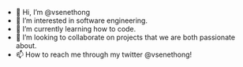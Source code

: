 - 👋 Hi, I’m @vsenethong
- 👀 I’m interested in software engineering.
- 🌱 I’m currently learning how to code.
- 💞️ I’m looking to collaborate on projects that we are both passionate about.
- 📫 How to reach me through my twitter @vsenethong!

<!---
vsenethong/vsenethong is a ✨ special ✨ repository because its `README.md` (this file) appears on your GitHub profile.
You can click the Preview link to take a look at your changes.
--->
